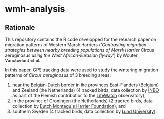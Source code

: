 # wmh-analysis
## Rationale

This repository contains the R code developped for the research paper on migration patterns of Western Marsh Harriers 
(*'Contrasting migration strategies between nearby breeding populations of Marsh Harrier* Circus aeruginosus 
*using the West African-Eurasian flyway'*) by Wouter Vansteelant et al.

In this paper, GPS tracking data were used to study the wintering migration patterns of *Circus aeruginosus* of 3 breeding areas: 
1. near the Belgian-Dutch border in the provinces East-Flanders (Belgium) and Zeeland (the Netherlands) (4 tracked birds, 
data collection by [INBO](www.inbo.be/en) as part of the Flemish contribution to the [LifeWatch](www.lifewatch.be) observatory), 
2. in the province of Groningen (the Netherlands) (2 tracked birds, data collection by 
[Dutch Montagu´s Harrier Foundation](http://werkgroepgrauwekiekendief.nl/)), and
3. southern Sweden (4 tracked birds, data collection by [Lund University](https://www.lunduniversity.lu.se/)).



